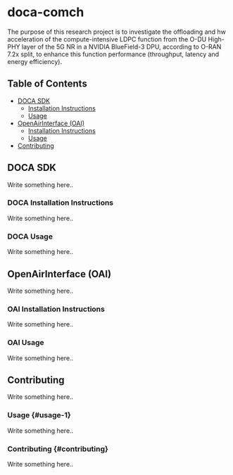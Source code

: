# doca-comch
The purpose of this research project is to investigate the offloading and hw acceleration of the compute-intensive LDPC function from the O-DU High-PHY layer of the 5G NR in a NVIDIA BlueField-3 DPU, according to O-RAN 7.2x split, to enhance this function performance (throughput, latency and energy efficiency).

## Table of Contents

- [DOCA SDK](#doca-sdk)
    - [Installation Instructions](#doca-installation-instructions)
    - [Usage](#doca-usage)
- [OpenAirInterface (OAI)](#openairinterface-oai)
    - [Installation Instructions](#oai-installation-instructions)
    - [Usage](#oai-usage)
- [Contributing](#contributing)

## DOCA SDK

Write something here..

### DOCA Installation Instructions

Write something here..

### DOCA Usage

Write something here..

## OpenAirInterface (OAI)

Write something here..

### OAI Installation Instructions

Write something here..

### OAI Usage

Write something here..

## Contributing

Write something here..

### Usage {#usage-1}

Write something here..

### Contributing {#contributing}
Write something here..
